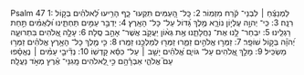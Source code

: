 Psalm 47
1: לַמְנַצֵּ֬חַ ׀ לִבְנֵי־ קֹ֬רַח מִזְמֽוֹר׃
2: כָּֽל־ הָ֭עַמִּים תִּקְעוּ־ כָ֑ף הָרִ֥יעוּ לֵ֝אלֹהִ֗ים בְּק֣וֹל רִנָּֽה׃
3: כִּֽי־ יְהוָ֣ה עֶלְי֣וֹן נוֹרָ֑א מֶ֥לֶךְ גָּ֝דוֹל עַל־ כָּל־ הָאָֽרֶץ׃
4: יַדְבֵּ֣ר עַמִּ֣ים תַּחְתֵּ֑ינוּ וּ֝לְאֻמִּ֗ים תַּ֣חַת רַגְלֵֽינוּ׃
5: יִבְחַר־ לָ֥נוּ אֶת־ נַחֲלָתֵ֑נוּ אֶ֥ת גְּא֨וֹן יַעֲקֹ֖ב אֲשֶׁר־ אָהֵ֣ב סֶֽלָה׃
6: עָלָ֣ה אֱ֭לֹהִים בִּתְרוּעָ֑ה יְ֝הֹוָ֗ה בְּק֣וֹל שׁוֹפָֽר׃
7: זַמְּר֣וּ אֱלֹהִ֣ים זַמֵּ֑רוּ זַמְּר֖וּ לְמַלְכֵּ֣נוּ זַמֵּֽרוּ׃
8: כִּ֤י מֶ֖לֶךְ כָּל־ הָאָ֥רֶץ אֱלֹהִ֗ים זַמְּר֥וּ מַשְׂכִּֽיל׃
9: מָלַ֣ךְ אֱ֭לֹהִים עַל־ גּוֹיִ֑ם אֱ֝לֹהִ֗ים יָשַׁ֤ב ׀ עַל־ כִּסֵּ֬א קָדְשֽׁוֹ׃
10: נְדִ֘יבֵ֤י עַמִּ֨ים ׀ נֶאֱסָ֗פוּ עַם֮ אֱלֹהֵ֪י אַבְרָ֫הָ֥ם כִּ֣י לֵֽ֭אלֹהִים מָֽגִנֵּי־ אֶ֗רֶץ מְאֹ֣ד נַעֲלָֽה׃
